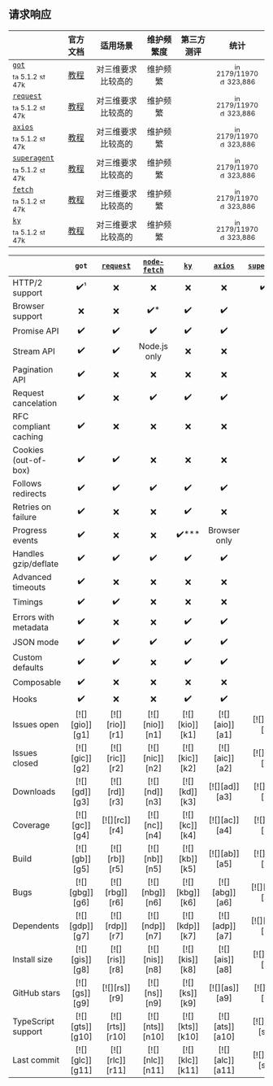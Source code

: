 ## 请求响应
|  | 官方文档 | 适用场景 | 维护频繁度 | 第三方测评 | 统计 |
|---|:---:|:---:|:---:|:---:|:---:|
| [`got`](https://echarts.apache.org/zh/index.html)<div><sub><a href="https://www.npmjs.com/package/echarts" target="_blank" title="npm version"><img src="../../ReadmeSrc/img/tag.svg" width="12" alt="tag" /></a> 5.1.2</sub> <sub><a href="https://github.com/apache/echarts/stargazers" target="_blank" title="stars on Github"><img src="../../ReadmeSrc/img/star.svg" width="12" alt="star" /></a> 47k</sub></div> | [教程](https://echarts.apache.org/zh/tutorial.html#5%20%E5%88%86%E9%92%9F%E4%B8%8A%E6%89%8B%20ECharts) | 对三维要求比较高的 | 维护频繁 |  | <div><sub><a href="https://github.com/google/fonts/issues" target="_blank" title="open / closed issues"><img src="../../ReadmeSrc/img/info.svg" width="12" alt="info" /></a> 2179/11970</sub></div><div><sub><a href="https://www.npmjs.com/package/echarts" target="_blank" title="weekly downloads"><img src="../../ReadmeSrc/img/download.svg" width="12" alt="download" /></a> 323,886 </sub></div> |
| [`request`](https://echarts.apache.org/zh/index.html)<div><sub><a href="https://www.npmjs.com/package/echarts" target="_blank" title="npm version"><img src="../../ReadmeSrc/img/tag.svg" width="12" alt="tag" /></a> 5.1.2</sub> <sub><a href="https://github.com/apache/echarts/stargazers" target="_blank" title="stars on Github"><img src="../../ReadmeSrc/img/star.svg" width="12" alt="star" /></a> 47k</sub></div> | [教程](https://echarts.apache.org/zh/tutorial.html#5%20%E5%88%86%E9%92%9F%E4%B8%8A%E6%89%8B%20ECharts) | 对三维要求比较高的 | 维护频繁 |  | <div><sub><a href="https://github.com/google/fonts/issues" target="_blank" title="open / closed issues"><img src="../../ReadmeSrc/img/info.svg" width="12" alt="info" /></a> 2179/11970</sub></div><div><sub><a href="https://www.npmjs.com/package/echarts" target="_blank" title="weekly downloads"><img src="../../ReadmeSrc/img/download.svg" width="12" alt="download" /></a> 323,886 </sub></div> |
| [`axios`](https://echarts.apache.org/zh/index.html)<div><sub><a href="https://www.npmjs.com/package/echarts" target="_blank" title="npm version"><img src="../../ReadmeSrc/img/tag.svg" width="12" alt="tag" /></a> 5.1.2</sub> <sub><a href="https://github.com/apache/echarts/stargazers" target="_blank" title="stars on Github"><img src="../../ReadmeSrc/img/star.svg" width="12" alt="star" /></a> 47k</sub></div> | [教程](https://echarts.apache.org/zh/tutorial.html#5%20%E5%88%86%E9%92%9F%E4%B8%8A%E6%89%8B%20ECharts) | 对三维要求比较高的 | 维护频繁 |  | <div><sub><a href="https://github.com/google/fonts/issues" target="_blank" title="open / closed issues"><img src="../../ReadmeSrc/img/info.svg" width="12" alt="info" /></a> 2179/11970</sub></div><div><sub><a href="https://www.npmjs.com/package/echarts" target="_blank" title="weekly downloads"><img src="../../ReadmeSrc/img/download.svg" width="12" alt="download" /></a> 323,886 </sub></div> |
| [`superagent`](https://echarts.apache.org/zh/index.html)<div><sub><a href="https://www.npmjs.com/package/echarts" target="_blank" title="npm version"><img src="../../ReadmeSrc/img/tag.svg" width="12" alt="tag" /></a> 5.1.2</sub> <sub><a href="https://github.com/apache/echarts/stargazers" target="_blank" title="stars on Github"><img src="../../ReadmeSrc/img/star.svg" width="12" alt="star" /></a> 47k</sub></div> | [教程](https://echarts.apache.org/zh/tutorial.html#5%20%E5%88%86%E9%92%9F%E4%B8%8A%E6%89%8B%20ECharts) | 对三维要求比较高的 | 维护频繁 |  | <div><sub><a href="https://github.com/google/fonts/issues" target="_blank" title="open / closed issues"><img src="../../ReadmeSrc/img/info.svg" width="12" alt="info" /></a> 2179/11970</sub></div><div><sub><a href="https://www.npmjs.com/package/echarts" target="_blank" title="weekly downloads"><img src="../../ReadmeSrc/img/download.svg" width="12" alt="download" /></a> 323,886 </sub></div> |
| [`fetch`](https://echarts.apache.org/zh/index.html)<div><sub><a href="https://www.npmjs.com/package/echarts" target="_blank" title="npm version"><img src="../../ReadmeSrc/img/tag.svg" width="12" alt="tag" /></a> 5.1.2</sub> <sub><a href="https://github.com/apache/echarts/stargazers" target="_blank" title="stars on Github"><img src="../../ReadmeSrc/img/star.svg" width="12" alt="star" /></a> 47k</sub></div> | [教程](https://echarts.apache.org/zh/tutorial.html#5%20%E5%88%86%E9%92%9F%E4%B8%8A%E6%89%8B%20ECharts) | 对三维要求比较高的 | 维护频繁 |  | <div><sub><a href="https://github.com/google/fonts/issues" target="_blank" title="open / closed issues"><img src="../../ReadmeSrc/img/info.svg" width="12" alt="info" /></a> 2179/11970</sub></div><div><sub><a href="https://www.npmjs.com/package/echarts" target="_blank" title="weekly downloads"><img src="../../ReadmeSrc/img/download.svg" width="12" alt="download" /></a> 323,886 </sub></div> |
| [`ky`](https://echarts.apache.org/zh/index.html)<div><sub><a href="https://www.npmjs.com/package/echarts" target="_blank" title="npm version"><img src="../../ReadmeSrc/img/tag.svg" width="12" alt="tag" /></a> 5.1.2</sub> <sub><a href="https://github.com/apache/echarts/stargazers" target="_blank" title="stars on Github"><img src="../../ReadmeSrc/img/star.svg" width="12" alt="star" /></a> 47k</sub></div> | [教程](https://echarts.apache.org/zh/tutorial.html#5%20%E5%88%86%E9%92%9F%E4%B8%8A%E6%89%8B%20ECharts) | 对三维要求比较高的 | 维护频繁 |  | <div><sub><a href="https://github.com/google/fonts/issues" target="_blank" title="open / closed issues"><img src="../../ReadmeSrc/img/info.svg" width="12" alt="info" /></a> 2179/11970</sub></div><div><sub><a href="https://www.npmjs.com/package/echarts" target="_blank" title="weekly downloads"><img src="../../ReadmeSrc/img/download.svg" width="12" alt="download" /></a> 323,886 </sub></div> |

|                       | `got`               | [`request`][r0]    | [`node-fetch`][n0]   | [`ky`][k0]               | [`axios`][a0]      | [`superagent`][s0]     |
|-----------------------|:-------------------:|:------------------:|:--------------------:|:------------------------:|:------------------:|:----------------------:|
| HTTP/2 support        | :heavy_check_mark:¹ | :x:                | :x:                  | :x:                      | :x:                | :heavy_check_mark:\*\* |
| Browser support       | :x:                 | :x:                | :heavy_check_mark:\* | :heavy_check_mark:       | :heavy_check_mark: | :heavy_check_mark:     |
| Promise API           | :heavy_check_mark:  | :heavy_check_mark: | :heavy_check_mark:   | :heavy_check_mark:       | :heavy_check_mark: | :heavy_check_mark:     |
| Stream API            | :heavy_check_mark:  | :heavy_check_mark: | Node.js only         | :x:                      | :x:                | :heavy_check_mark:     |
| Pagination API        | :heavy_check_mark:  | :x:                | :x:                  | :x:                      | :x:                | :x:                    |
| Request cancelation   | :heavy_check_mark:  | :x:                | :heavy_check_mark:   | :heavy_check_mark:       | :heavy_check_mark: | :heavy_check_mark:     |
| RFC compliant caching | :heavy_check_mark:  | :x:                | :x:                  | :x:                      | :x:                | :x:                    |
| Cookies (out-of-box)  | :heavy_check_mark:  | :heavy_check_mark: | :x:                  | :x:                      | :x:                | :x:                    |
| Follows redirects     | :heavy_check_mark:  | :heavy_check_mark: | :heavy_check_mark:   | :heavy_check_mark:       | :heavy_check_mark: | :heavy_check_mark:     |
| Retries on failure    | :heavy_check_mark:  | :x:                | :x:                  | :heavy_check_mark:       | :x:                | :heavy_check_mark:     |
| Progress events       | :heavy_check_mark:  | :x:                | :x:                  | :heavy_check_mark:\*\*\* | Browser only       | :heavy_check_mark:     |
| Handles gzip/deflate  | :heavy_check_mark:  | :heavy_check_mark: | :heavy_check_mark:   | :heavy_check_mark:       | :heavy_check_mark: | :heavy_check_mark:     |
| Advanced timeouts     | :heavy_check_mark:  | :x:                | :x:                  | :x:                      | :x:                | :x:                    |
| Timings               | :heavy_check_mark:  | :heavy_check_mark: | :x:                  | :x:                      | :x:                | :x:                    |
| Errors with metadata  | :heavy_check_mark:  | :x:                | :x:                  | :heavy_check_mark:       | :heavy_check_mark: | :x:                    |
| JSON mode             | :heavy_check_mark:  | :heavy_check_mark: | :heavy_check_mark:   | :heavy_check_mark:       | :heavy_check_mark: | :heavy_check_mark:     |
| Custom defaults       | :heavy_check_mark:  | :heavy_check_mark: | :x:                  | :heavy_check_mark:       | :heavy_check_mark: | :x:                    |
| Composable            | :heavy_check_mark:  | :x:                | :x:                  | :x:                      | :x:                | :heavy_check_mark:     |
| Hooks                 | :heavy_check_mark:  | :x:                | :x:                  | :heavy_check_mark:       | :heavy_check_mark: | :x:                    |
| Issues open           | [![][gio]][g1]      | [![][rio]][r1]     | [![][nio]][n1]       | [![][kio]][k1]           | [![][aio]][a1]     | [![][sio]][s1]         |
| Issues closed         | [![][gic]][g2]      | [![][ric]][r2]     | [![][nic]][n2]       | [![][kic]][k2]           | [![][aic]][a2]     | [![][sic]][s2]         |
| Downloads             | [![][gd]][g3]       | [![][rd]][r3]      | [![][nd]][n3]        | [![][kd]][k3]            | [![][ad]][a3]      | [![][sd]][s3]          |
| Coverage              | [![][gc]][g4]       | [![][rc]][r4]      | [![][nc]][n4]        | [![][kc]][k4]            | [![][ac]][a4]      | [![][sc]][s4]          |
| Build                 | [![][gb]][g5]       | [![][rb]][r5]      | [![][nb]][n5]        | [![][kb]][k5]            | [![][ab]][a5]      | [![][sb]][s5]          |
| Bugs                  | [![][gbg]][g6]      | [![][rbg]][r6]     | [![][nbg]][n6]       | [![][kbg]][k6]           | [![][abg]][a6]     | [![][sbg]][s6]         |
| Dependents            | [![][gdp]][g7]      | [![][rdp]][r7]     | [![][ndp]][n7]       | [![][kdp]][k7]           | [![][adp]][a7]     | [![][sdp]][s7]         |
| Install size          | [![][gis]][g8]      | [![][ris]][r8]     | [![][nis]][n8]       | [![][kis]][k8]           | [![][ais]][a8]     | [![][sis]][s8]         |
| GitHub stars          | [![][gs]][g9]       | [![][rs]][r9]      | [![][ns]][n9]        | [![][ks]][k9]            | [![][as]][a9]      | [![][ss]][s9]          |
| TypeScript support    | [![][gts]][g10]     | [![][rts]][r10]    | [![][nts]][n10]      | [![][kts]][k10]          | [![][ats]][a10]    | [![][sts]][s11]        |
| Last commit           | [![][glc]][g11]     | [![][rlc]][r11]    | [![][nlc]][n11]      | [![][klc]][k11]          | [![][alc]][a11]    | [![][slc]][s11]        |

[k0]: https://github.com/sindresorhus/ky
[r0]: https://github.com/request/request
[n0]: https://github.com/node-fetch/node-fetch
[a0]: https://github.com/axios/axios
[s0]: https://github.com/visionmedia/superagent